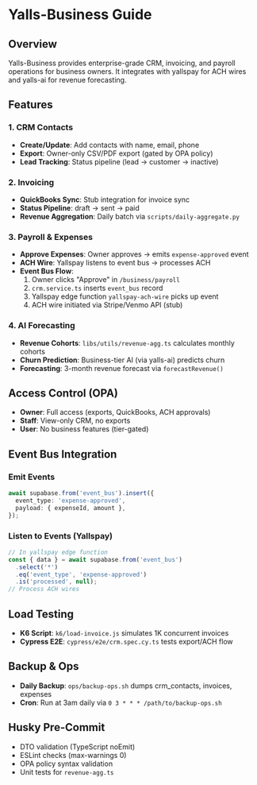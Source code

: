 # Yalls-Business Guide

## Overview
Yalls-Business provides enterprise-grade CRM, invoicing, and payroll operations for business owners. It integrates with yallspay for ACH wires and yalls-ai for revenue forecasting.

## Features

### 1. CRM Contacts
- **Create/Update**: Add contacts with name, email, phone
- **Export**: Owner-only CSV/PDF export (gated by OPA policy)
- **Lead Tracking**: Status pipeline (lead → customer → inactive)

### 2. Invoicing
- **QuickBooks Sync**: Stub integration for invoice sync
- **Status Pipeline**: draft → sent → paid
- **Revenue Aggregation**: Daily batch via `scripts/daily-aggregate.py`

### 3. Payroll & Expenses
- **Approve Expenses**: Owner approves → emits `expense-approved` event
- **ACH Wire**: Yallspay listens to event bus → processes ACH
- **Event Bus Flow**:
  1. Owner clicks "Approve" in `/business/payroll`
  2. `crm.service.ts` inserts `event_bus` record
  3. Yallspay edge function `yallspay-ach-wire` picks up event
  4. ACH wire initiated via Stripe/Venmo API (stub)

### 4. AI Forecasting
- **Revenue Cohorts**: `libs/utils/revenue-agg.ts` calculates monthly cohorts
- **Churn Prediction**: Business-tier AI (via yalls-ai) predicts churn
- **Forecasting**: 3-month revenue forecast via `forecastRevenue()`

## Access Control (OPA)
- **Owner**: Full access (exports, QuickBooks, ACH approvals)
- **Staff**: View-only CRM, no exports
- **User**: No business features (tier-gated)

## Event Bus Integration
### Emit Events
```typescript
await supabase.from('event_bus').insert({
  event_type: 'expense-approved',
  payload: { expenseId, amount },
});
```

### Listen to Events (Yallspay)
```typescript
// In yallspay edge function
const { data } = await supabase.from('event_bus')
  .select('*')
  .eq('event_type', 'expense-approved')
  .is('processed', null);
// Process ACH wires
```

## Load Testing
- **K6 Script**: `k6/load-invoice.js` simulates 1K concurrent invoices
- **Cypress E2E**: `cypress/e2e/crm.spec.cy.ts` tests export/ACH flow

## Backup & Ops
- **Daily Backup**: `ops/backup-ops.sh` dumps crm_contacts, invoices, expenses
- **Cron**: Run at 3am daily via `0 3 * * * /path/to/backup-ops.sh`

## Husky Pre-Commit
- DTO validation (TypeScript noEmit)
- ESLint checks (max-warnings 0)
- OPA policy syntax validation
- Unit tests for `revenue-agg.ts`
